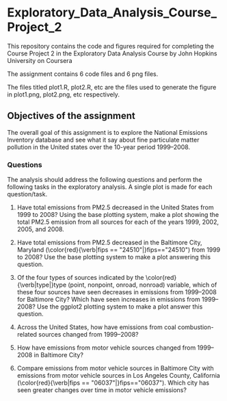 # Exploratory_Data_Analysis_Course_Project_2
This repository contains the code and figures required for completing the Course Project 2 in the Exploratory Data Analysis Course by John Hopkins University on Coursera

The assignment contains 6 code files and 6 png files.

The files titled plot1.R, plot2.R, etc are the files used to generate the figure in plot1.png, plot2.png, etc respectively.

## Objectives of the assignment

The overall goal of this assignment is to explore the National Emissions Inventory database and see what it say about fine particulate matter pollution in the United states over the 10-year period 1999–2008. 

### Questions

The analysis should address the following questions and perform the following tasks in the exploratory analysis. A single plot is made for each question/task. 

1. Have total emissions from PM2.5 decreased in the United States from 1999 to 2008? Using the base plotting system, make a plot showing the total PM2.5 emission from all sources for each of the years 1999, 2002, 2005, and 2008.

2. Have total emissions from PM2.5 decreased in the Baltimore City, Maryland (\color{red}{\verb|fips == "24510"|}fips=="24510") from 1999 to 2008? Use the base plotting system to make a plot answering this question.

3. Of the four types of sources indicated by the \color{red}{\verb|type|}type (point, nonpoint, onroad, nonroad) variable, which of these four sources have seen decreases in emissions from 1999–2008 for Baltimore City? Which have seen increases in emissions from 1999–2008? Use the ggplot2 plotting system to make a plot answer this question.

4. Across the United States, how have emissions from coal combustion-related sources changed from 1999–2008?

5. How have emissions from motor vehicle sources changed from 1999–2008 in Baltimore City?

6. Compare emissions from motor vehicle sources in Baltimore City with emissions from motor vehicle sources in Los Angeles County, California (\color{red}{\verb|fips == "06037"|}fips=="06037"). Which city has seen greater changes over time in motor vehicle emissions?
